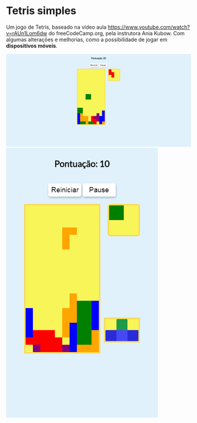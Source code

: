 # Tetris simples

Um jogo de Tetris, baseado na vídeo aula https://www.youtube.com/watch?v=rAUn1Lom6dw do freeCodeCamp.org, pela instrutora Ania Kubow.
Com algumas alterações e melhorias, como a possibilidade de jogar em **dispositivos móveis**.

![GitHub](/images/game.png)
![GitHub](/images/game-mobile.png)
